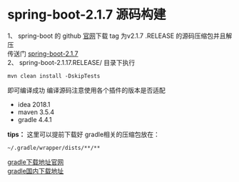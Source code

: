 # spring-boot-2.1.7 源码构建
1、 spring-boot 的 github [官网](https://github.com/spring-projects/spring-boot/)下载 tag 为v2.1.7
.RELEASE 的源码压缩包并且解压  
传送门
[spring-boot-2.1.7](https://github.com/spring-projects/spring-boot/tree/v2.1.7.RELEASE)   
2、 spring-boot-2.1.17.RELEASE/ 目录下执行
```
mvn clean install -DskipTests
```
即可编译成功
编译源码注意使用各个插件的版本是否适配  
- idea 2018.1  
- maven 3.5.4
- gradle 4.4.1  

**tips：** 这里可以提前下载好 gradle相关的压缩包放在：
 ```
 ~/.gradle/wrapper/dists/**/**
 ```
 


[gradle下载地址官网](https://services.gradle.org/distributions/)  
[gradle国内下载地址](https://mirrors.cloud.tencent.com/gradle/)

